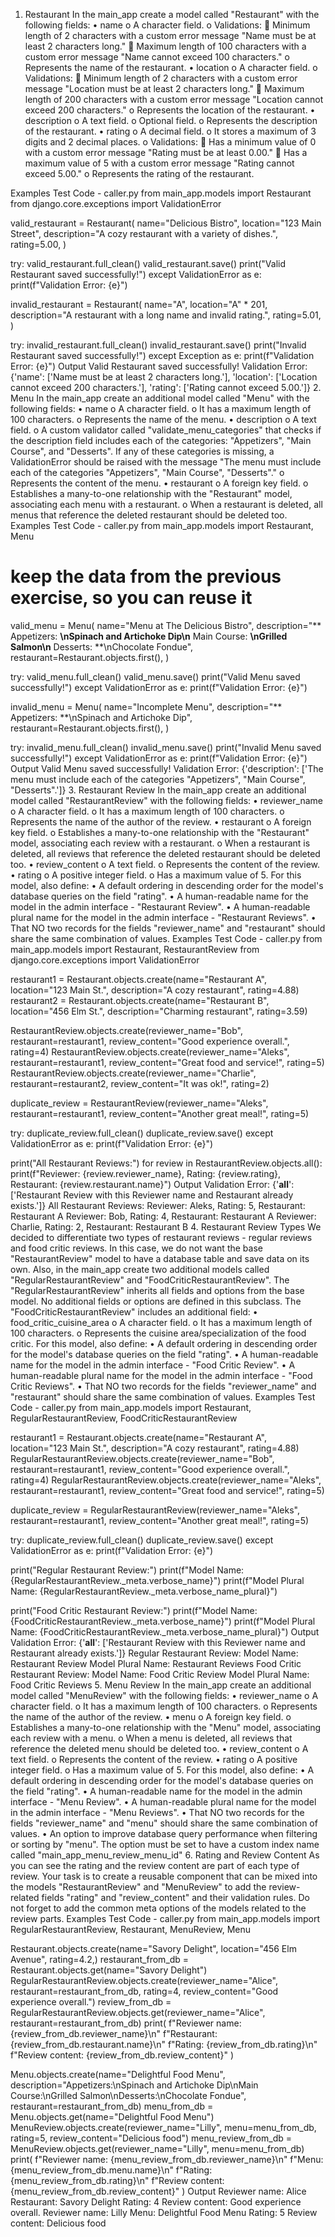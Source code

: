 
1.	Restaurant
In the main_app create a model called "Restaurant" with the following fields:
•	name
o	A character field.
o	Validations:
	Minimum length of 2 characters with a custom error message "Name must be at least 2 characters long."
	Maximum length of 100 characters with a custom error message "Name cannot exceed 100 characters."
o	Represents the name of the restaurant.
•	location
o	A character field.
o	Validations:
	Minimum length of 2 characters with a custom error message "Location must be at least 2 characters long."
	Maximum length of 200 characters with a custom error message "Location cannot exceed 200 characters."
o	Represents the location of the restaurant.
•	description
o	A text field.
o	Optional field.
o	Represents the description of the restaurant.
•	rating
o	A decimal field.
o	It stores a maximum of 3 digits and 2 decimal places.
o	Validations:
	Has a minimum value of 0 with a custom error message "Rating must be at least 0.00."
	Has a maximum value of 5 with a custom error message "Rating cannot exceed 5.00."
o	Represents the rating of the restaurant.

Examples
Test Code - caller.py
from main_app.models import Restaurant
from django.core.exceptions import ValidationError

valid_restaurant = Restaurant(
    name="Delicious Bistro",
    location="123 Main Street",
    description="A cozy restaurant with a variety of dishes.",
    rating=5.00,
)

try:
    valid_restaurant.full_clean()
    valid_restaurant.save()
    print("Valid Restaurant saved successfully!")
except ValidationError as e:
    print(f"Validation Error: {e}")

invalid_restaurant = Restaurant(
    name="A",
    location="A" * 201,
    description="A restaurant with a long name and invalid rating.",
    rating=5.01,
)

try:
    invalid_restaurant.full_clean()
    invalid_restaurant.save()
    print("Invalid Restaurant saved successfully!")
except Exception as e:
    print(f"Validation Error: {e}")
Output
Valid Restaurant saved successfully!
Validation Error: {'name': ['Name must be at least 2 characters long.'], 'location': ['Location cannot exceed 200 characters.'], 'rating': ['Rating cannot exceed 5.00.']}
2.	Menu
In the main_app create an additional model called "Menu" with the following fields:
•	name
o	A character field.
o	It has a maximum length of 100 characters.
o	Represents the name of the menu.
•	description
o	A text field.
o	A custom validator called "validate_menu_categories" that checks if the description field includes each of the categories: "Appetizers", "Main Course", and "Desserts". If any of these categories is missing, a ValidationError should be raised with the message "The menu must include each of the categories "Appetizers", "Main Course", "Desserts"."
o	Represents the content of the menu.
•	restaurant
o	A foreign key field.
o	Establishes a many-to-one relationship with the "Restaurant" model, associating each menu with a restaurant.
o	When a restaurant is deleted, all menus that reference the deleted restaurant should be deleted too.
Examples
Test Code - caller.py
from main_app.models import Restaurant, Menu

# keep the data from the previous exercise, so you can reuse it

valid_menu = Menu(
    name="Menu at The Delicious Bistro",
    description="** Appetizers: **\nSpinach and Artichoke Dip\n** Main Course: **\nGrilled Salmon\n** Desserts: **\nChocolate Fondue",
    restaurant=Restaurant.objects.first(),
)

try:
    valid_menu.full_clean()
    valid_menu.save()
    print("Valid Menu saved successfully!")
except ValidationError as e:
    print(f"Validation Error: {e}")

invalid_menu = Menu(
    name="Incomplete Menu",
    description="** Appetizers: **\nSpinach and Artichoke Dip",
    restaurant=Restaurant.objects.first(),
)

try:
    invalid_menu.full_clean()
    invalid_menu.save()
    print("Invalid Menu saved successfully!")
except ValidationError as e:
    print(f"Validation Error: {e}")
Output
Valid Menu saved successfully!
Validation Error: {'description': ['The menu must include each of the categories "Appetizers", "Main Course", "Desserts".']}
3.	Restaurant Review
In the main_app create an additional model called "RestaurantReview" with the following fields:
•	reviewer_name
o	A character field.
o	It has a maximum length of 100 characters.
o	Represents the name of the author of the review.
•	restaurant
o	A foreign key field.
o	Establishes a many-to-one relationship with the "Restaurant" model, associating each review with a restaurant.
o	When a restaurant is deleted, all reviews that reference the deleted restaurant should be deleted too.
•	review_content
o	A text field.
o	Represents the content of the review.
•	rating
o	A positive integer field.
o	Has a maximum value of 5.
For this model, also define:
•	A default ordering in descending order for the model's database queries on the field "rating".
•	A human-readable name for the model in the admin interface - "Restaurant Review".
•	A human-readable plural name for the model in the admin interface - "Restaurant Reviews".
•	That NO two records for the fields "reviewer_name" and "restaurant" should share the same combination of values.
Examples
Test Code - caller.py
from main_app.models import Restaurant, RestaurantReview
from django.core.exceptions import ValidationError

restaurant1 = Restaurant.objects.create(name="Restaurant A", location="123 Main St.", description="A cozy restaurant", rating=4.88)
restaurant2 = Restaurant.objects.create(name="Restaurant B", location="456 Elm St.",  description="Charming restaurant", rating=3.59)

RestaurantReview.objects.create(reviewer_name="Bob", restaurant=restaurant1, review_content="Good experience overall.", rating=4)
RestaurantReview.objects.create(reviewer_name="Aleks", restaurant=restaurant1, review_content="Great food and service!", rating=5)
RestaurantReview.objects.create(reviewer_name="Charlie", restaurant=restaurant2, review_content="It was ok!", rating=2)

duplicate_review = RestaurantReview(reviewer_name="Aleks", restaurant=restaurant1, review_content="Another great meal!", rating=5)

try:
    duplicate_review.full_clean()
    duplicate_review.save()
except ValidationError as e:
    print(f"Validation Error: {e}")


print("All Restaurant Reviews:")
for review in RestaurantReview.objects.all():
    print(f"Reviewer: {review.reviewer_name}, Rating: {review.rating}, Restaurant: {review.restaurant.name}")
Output
Validation Error: {'__all__': ['Restaurant Review with this Reviewer name and Restaurant already exists.']}
All Restaurant Reviews:
Reviewer: Aleks, Rating: 5, Restaurant: Restaurant A
Reviewer: Bob, Rating: 4, Restaurant: Restaurant A
Reviewer: Charlie, Rating: 2, Restaurant: Restaurant B
4.	Restaurant Review Types
We decided to differentiate two types of restaurant reviews - regular reviews and food critic reviews. In this case, we do not want the base "RestaurantReview" model to have a database table and save data on its own. Also, in the main_app create two additional models called "RegularRestaurantReview" and "FoodCriticRestaurantReview".
The "RegularRestaurantReview" inherits all fields and options from the base model. No additional fields or options are defined in this subclass.
The "FoodCriticRestaurantReview" includes an additional field:
•	food_critic_cuisine_area
o	A character field.
o	It has a maximum length of 100 characters.
o	Represents the cuisine area/specialization of the food critic.
For this model, also define:
•	A default ordering in descending order for the model's database queries on the field "rating".
•	A human-readable name for the model in the admin interface - "Food Critic Review".
•	A human-readable plural name for the model in the admin interface - "Food Critic Reviews".
•	That NO two records for the fields "reviewer_name" and "restaurant" should share the same combination of values.
Examples
Test Code - caller.py
from main_app.models import Restaurant, RegularRestaurantReview, FoodCriticRestaurantReview

restaurant1 = Restaurant.objects.create(name="Restaurant A", location="123 Main St.", description="A cozy restaurant", rating=4.88)
RegularRestaurantReview.objects.create(reviewer_name="Bob", restaurant=restaurant1, review_content="Good experience overall.", rating=4)
RegularRestaurantReview.objects.create(reviewer_name="Aleks", restaurant=restaurant1, review_content="Great food and service!", rating=5)

duplicate_review = RegularRestaurantReview(reviewer_name="Aleks", restaurant=restaurant1, review_content="Another great meal!", rating=5)

try:
    duplicate_review.full_clean()
    duplicate_review.save()
except ValidationError as e:
    print(f"Validation Error: {e}")

print("Regular Restaurant Review:")
print(f"Model Name: {RegularRestaurantReview._meta.verbose_name}")
print(f"Model Plural Name: {RegularRestaurantReview._meta.verbose_name_plural}")

print("Food Critic Restaurant Review:")
print(f"Model Name: {FoodCriticRestaurantReview._meta.verbose_name}")
print(f"Model Plural Name: {FoodCriticRestaurantReview._meta.verbose_name_plural}")
Output
Validation Error: {'__all__': ['Restaurant Review with this Reviewer name and Restaurant already exists.']}
Regular Restaurant Review:
Model Name: Restaurant Review
Model Plural Name: Restaurant Reviews
Food Critic Restaurant Review:
Model Name: Food Critic Review
Model Plural Name: Food Critic Reviews
5.	Menu Review
In the main_app create an additional model called "MenuReview" with the following fields:
•	reviewer_name
o	A character field.
o	It has a maximum length of 100 characters.
o	Represents the name of the author of the review.
•	menu
o	A foreign key field.
o	Establishes a many-to-one relationship with the "Menu" model, associating each review with a menu.
o	When a menu is deleted, all reviews that reference the deleted menu should be deleted too.
•	review_content
o	A text field.
o	Represents the content of the review.
•	rating
o	A positive integer field.
o	Has a maximum value of 5.
For this model, also define:
•	A default ordering in descending order for the model's database queries on the field "rating".
•	A human-readable name for the model in the admin interface - "Menu Review".
•	A human-readable plural name for the model in the admin interface - "Menu Reviews".
•	That NO two records for the fields "reviewer_name" and "menu" should share the same combination of values.
•	An option to improve database query performance when filtering or sorting by "menu". The option must be set to have a custom index name called "main_app_menu_review_menu_id"
6.	Rating and Review Content
As you can see the rating and the review content are part of each type of review. Your task is to create a reusable component that can be mixed into the models "RestaurantReview" and "MenuReview" to add the review-related fields "rating" and "review_content" and their validation rules. Do not forget to add the common meta options of the models related to the review parts.
Examples
Test Code - caller.py
from main_app.models import RegularRestaurantReview, Restaurant, MenuReview, Menu

Restaurant.objects.create(name="Savory Delight", location="456 Elm Avenue", rating=4.2,)
restaurant_from_db = Restaurant.objects.get(name="Savory Delight")
RegularRestaurantReview.objects.create(reviewer_name="Alice", restaurant=restaurant_from_db, rating=4, review_content="Good experience overall.")
review_from_db = RegularRestaurantReview.objects.get(reviewer_name="Alice", restaurant=restaurant_from_db)
print(
    f"Reviewer name: {review_from_db.reviewer_name}\n"
    f"Restaurant: {review_from_db.restaurant.name}\n"
    f"Rating: {review_from_db.rating}\n"
    f"Review content: {review_from_db.review_content}"
)

Menu.objects.create(name="Delightful Food Menu", description="Appetizers:\nSpinach and Artichoke Dip\nMain Course:\nGrilled Salmon\nDesserts:\nChocolate Fondue", restaurant=restaurant_from_db)
menu_from_db = Menu.objects.get(name="Delightful Food Menu")
MenuReview.objects.create(reviewer_name="Lilly", menu=menu_from_db, rating=5, review_content="Delicious food")
menu_review_from_db = MenuReview.objects.get(reviewer_name="Lilly", menu=menu_from_db)
print(
    f"Reviewer name: {menu_review_from_db.reviewer_name}\n"
    f"Menu: {menu_review_from_db.menu.name}\n"
    f"Rating: {menu_review_from_db.rating}\n"
    f"Review content: {menu_review_from_db.review_content}"
)
Output
Reviewer name: Alice
Restaurant: Savory Delight
Rating: 4
Review content: Good experience overall.
Reviewer name: Lilly
Menu: Delightful Food Menu
Rating: 5
Review content: Delicious food



